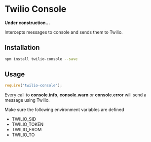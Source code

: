 # Twilio Console

**Under construction...**

Intercepts messages to console and sends them to Twilio.

## Installation

````bash
npm install twilio-console --save
````

## Usage

````javascript
require('twilio-console');
````

Every call to **console.info**, **console.warn** or **console.error** will send a message
using Twilio.

Make sure the following environment variables are defined

- TWILIO_SID
- TWILIO_TOKEN
- TWILIO_FROM
- TWILIO_TO
